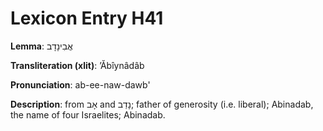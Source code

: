 # Lexicon Entry H41

**Lemma**: אֲבִינָדָב

**Transliteration (xlit)**: ʼĂbîynâdâb

**Pronunciation**: ab-ee-naw-dawb'

**Description**:
from אָב and נָדַב; father of generosity (i.e. liberal); Abinadab, the name of four Israelites; Abinadab.
